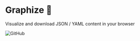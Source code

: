 # Graphize 🚀

Visualize and download JSON / YAML content in your browser

![GitHub](https://img.shields.io/github/license/apvarun/graphize)
